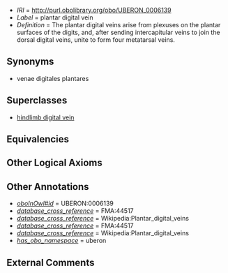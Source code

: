  * *IRI* = http://purl.obolibrary.org/obo/UBERON_0006139
 * *Label* = plantar digital vein
 * *Definition* = The plantar digital veins arise from plexuses on the plantar surfaces of the digits, and, after sending intercapitular veins to join the dorsal digital veins, unite to form four metatarsal veins.

## Synonyms

 * venae digitales plantares

## Superclasses

 * [hindlimb digital vein](../../UBERON/64/UBERON_0004564.md)

## Equivalencies


## Other Logical Axioms


## Other Annotations

 * *[oboInOwl#id](../../id/oboInOwl#id.md)* = UBERON:0006139
 * *[database_cross_reference](../../ef/oboInOwl#hasDbXref.md)* = FMA:44517
 * *[database_cross_reference](../../ef/oboInOwl#hasDbXref.md)* = Wikipedia:Plantar_digital_veins
 * *[database_cross_reference](../../ef/oboInOwl#hasDbXref.md)* = FMA:44517
 * *[database_cross_reference](../../ef/oboInOwl#hasDbXref.md)* = Wikipedia:Plantar_digital_veins
 * *[has_obo_namespace](../../ce/oboInOwl#hasOBONamespace.md)* = uberon

## External Comments

